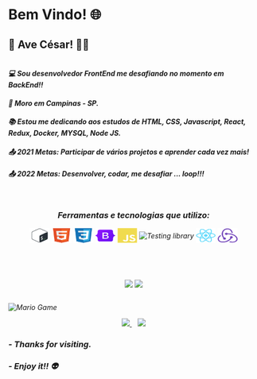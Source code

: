 # Bem Vindo! :globe_with_meridians:
 

## 👋 Ave César! 👨‍💻

 

#### <em> </br> :computer: Sou desenvolvedor FrontEnd me desafiando no momento em BackEnd!!

#### :house_with_garden: Moro em Campinas - SP.

#### :books: Estou me dedicando aos estudos de HTML, CSS, Javascript, React, Redux, Docker, MYSQL, Node JS.

#### :outbox_tray: 2021 Metas: Participar de vários projetos e aprender cada vez mais! 
 
#### :outbox_tray: 2022 Metas: Desenvolver, codar, me desafiar ... loop!!! 
 
 
 
### </br> <p align="center">Ferramentas e tecnologias que utilizo:</p>

<div align="center">
  <img align="center" alt="bash" height="30" width="40" src="https://raw.githubusercontent.com/devicons/devicon/master/icons/bash/bash-original.svg">
  <img align="center" alt="HTML" height="30" width="40" src="https://raw.githubusercontent.com/devicons/devicon/master/icons/html5/html5-original.svg">
  <img align="center" alt="CSS" height="30" width="40" src="https://raw.githubusercontent.com/devicons/devicon/master/icons/css3/css3-original.svg">
  <img align="center" alt="bootstrap" height="30" width="40" src="https://raw.githubusercontent.com/devicons/devicon/master/icons/bootstrap/bootstrap-original.svg">  
 
  <img align="center" alt="Js" height="30" width="40" src="https://raw.githubusercontent.com/devicons/devicon/master/icons/javascript/javascript-plain.svg">
 <img align="center" alt="Testing library" height="30" width="40" src="https://testing-library.com/img/octopus-128x128.png">
 
  <img align="center" alt="React" height="30" width="40" src="https://raw.githubusercontent.com/devicons/devicon/master/icons/react/react-original.svg">
  <img align="center" alt="redux" height="30" width="40" src="https://raw.githubusercontent.com/devicons/devicon/master/icons/redux/redux-original.svg"> 
</div>

## </br>

<div align="center">
 <img align="center" height="160" src="https://github-readme-stats.vercel.app/api?username=CesarRamoss&show_icons=true&theme=radical" /> 
  <img align="center" height="160" src="https://github-readme-stats.vercel.app/api/top-langs/?username=CesarRamoss&layout=compact" />
</div>

## 

<img align="center" src="https://github.com/TheDudeThatCode/TheDudeThatCode/blob/master/Assets/Mario_Gameplay.gif" alt="Mario Game" width="980"> <br>

<p align='center'>  
  <a href="https://www.linkedin.com/in/cesar-ramos-017335137/">
    <img src="https://img.shields.io/badge/linkedin-%230077B5.svg?&style=for-the-badge&logo=linkedin&logoColor=white" />
  </a>&nbsp;&nbsp;  
  <a href = "mailto:cesar.2023.ramos@gmail.com"><img src="https://img.shields.io/badge/-Gmail-%23333?style=for-the-badge&logo=gmail&logoColor=white" target="_blank"></a>
 
</p>




 



### - Thanks for visiting.

### - Enjoy it!! 👽 </em>
